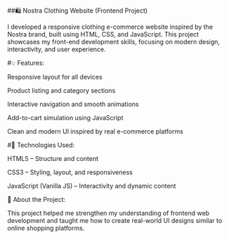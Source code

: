 ##🛍️ Nostra Clothing Website (Frontend Project)

I developed a responsive clothing e-commerce website inspired by the Nostra brand, built using HTML, CSS, and JavaScript.
This project showcases my front-end development skills, focusing on modern design, interactivity, and user experience.

#💡 Features:

Responsive layout for all devices

Product listing and category sections

Interactive navigation and smooth animations

Add-to-cart simulation using JavaScript

Clean and modern UI inspired by real e-commerce platforms

#🧰 Technologies Used:

HTML5 – Structure and content

CSS3 – Styling, layout, and responsiveness

JavaScript (Vanilla JS) – Interactivity and dynamic content

🚀 About the Project:

This project helped me strengthen my understanding of frontend web development and taught me how to create real-world UI designs similar to online shopping platforms.
